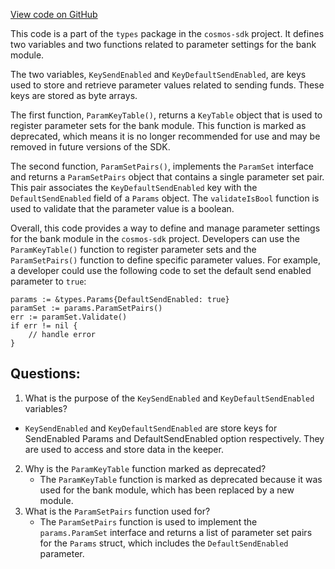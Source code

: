 [View code on GitHub](https://github.com/cosmos/cosmos-sdk.git/x/bank/types/params_legacy.go)

This code is a part of the `types` package in the `cosmos-sdk` project. It defines two variables and two functions related to parameter settings for the bank module.

The two variables, `KeySendEnabled` and `KeyDefaultSendEnabled`, are keys used to store and retrieve parameter values related to sending funds. These keys are stored as byte arrays.

The first function, `ParamKeyTable()`, returns a `KeyTable` object that is used to register parameter sets for the bank module. This function is marked as deprecated, which means it is no longer recommended for use and may be removed in future versions of the SDK.

The second function, `ParamSetPairs()`, implements the `ParamSet` interface and returns a `ParamSetPairs` object that contains a single parameter set pair. This pair associates the `KeyDefaultSendEnabled` key with the `DefaultSendEnabled` field of a `Params` object. The `validateIsBool` function is used to validate that the parameter value is a boolean.

Overall, this code provides a way to define and manage parameter settings for the bank module in the `cosmos-sdk` project. Developers can use the `ParamKeyTable()` function to register parameter sets and the `ParamSetPairs()` function to define specific parameter values. For example, a developer could use the following code to set the default send enabled parameter to `true`:

```
params := &types.Params{DefaultSendEnabled: true}
paramSet := params.ParamSetPairs()
err := paramSet.Validate()
if err != nil {
    // handle error
}
```
## Questions: 
 1. What is the purpose of the `KeySendEnabled` and `KeyDefaultSendEnabled` variables?
   - `KeySendEnabled` and `KeyDefaultSendEnabled` are store keys for SendEnabled Params and DefaultSendEnabled option respectively. They are used to access and store data in the keeper.
2. Why is the `ParamKeyTable` function marked as deprecated?
   - The `ParamKeyTable` function is marked as deprecated because it was used for the bank module, which has been replaced by a new module. 
3. What is the `ParamSetPairs` function used for?
   - The `ParamSetPairs` function is used to implement the `params.ParamSet` interface and returns a list of parameter set pairs for the `Params` struct, which includes the `DefaultSendEnabled` parameter.